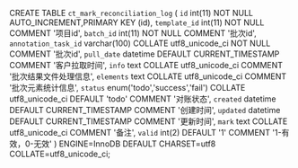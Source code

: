 <!--
 * @Author: your Name
 * @Date: 2021-05-19 15:02:07
 * @LastEditors: zhangjiajia02
 * @LastEditTime: 2021-05-19 15:03:40
 * @Description: 
-->






CREATE TABLE `ct_mark_reconciliation_log` (
  `id` int(11) NOT NULL AUTO_INCREMENT,PRIMARY KEY (id),
  `template_id` int(11) NOT NULL COMMENT '项目id',
  `batch_id` int(11) NOT NULL COMMENT '批次id',
  `annotation_task_id` varchar(100) COLLATE utf8_unicode_ci NOT NULL COMMENT '批次id',
  `pull_date` datetime DEFAULT CURRENT_TIMESTAMP COMMENT '客户拉取时间',
  `info` text COLLATE utf8_unicode_ci COMMENT '批次结果文件处理信息',
  `elements` text COLLATE utf8_unicode_ci COMMENT '批次元素统计信息',
  `status` enum('todo','success','fail') COLLATE utf8_unicode_ci DEFAULT 'todo' COMMENT '对账状态',
  `created` datetime DEFAULT CURRENT_TIMESTAMP COMMENT '创建时间',
  `updated` datetime DEFAULT CURRENT_TIMESTAMP COMMENT '更新时间',
  `mark` text COLLATE utf8_unicode_ci COMMENT '备注',
  `valid` int(2) DEFAULT '1' COMMENT '1-有效，0-无效'
) ENGINE=InnoDB DEFAULT CHARSET=utf8 COLLATE=utf8_unicode_ci;




<!-- CREATE TABLE `template_tag_relation` (
  `id` int(11) NOT NULL AUTO_INCREMENT,PRIMARY KEY (id),
  `template_id` int NOT NULL DEFAULT '0',
  `template_name` varchar(100) NOT NULL COMMENT '项目名称',
  `tag_id` int DEFAULT '0',
  `created` datetime NOT NULL DEFAULT CURRENT_TIMESTAMP,
  `updated` timestamp NOT NULL DEFAULT CURRENT_TIMESTAMP ON UPDATE CURRENT_TIMESTAMP,
  PRIMARY KEY (`id`),
  KEY `template_id` (`template_id`),
) ENGINE=InnoDB AUTO_INCREMENT=200 DEFAULT CHARSET=utf8; -->